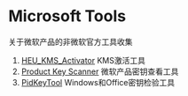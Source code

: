 # Microsoft Tools
关于微软产品的非微软官方工具收集
1. [HEU_KMS_Activator](https://github.com/zbezj/HEU_KMS_Activator) KMS激活工具
2. [Product Key Scanner](https://www.nirsoft.net/utils/product_key_scanner.html) 微软产品密钥查看工具
3. [PidKeyTool](https://github.com/laomms/PidKeyTool) Windows和Office密钥检验工具